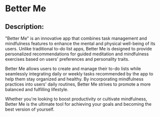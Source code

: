 # Better Me

## Description:

"Better Me" is an innovative app that combines task management and mindfulness features to enhance the mental and physical well-being of its users. Unlike traditional to-do list apps, Better Me is designed to provide personalized recommendations for guided meditation and mindfulness exercises based on users' preferences and personality traits.

Better Me allows users to create and manage their to-do lists while seamlessly integrating daily or weekly tasks recommended by the app to help them stay organized and healthy. By incorporating mindfulness practices into users' daily routines, Better Me strives to promote a more balanced and fulfilling lifestyle.

Whether you're looking to boost productivity or cultivate mindfulness, Better Me is the ultimate tool for achieving your goals and becoming the best version of yourself.